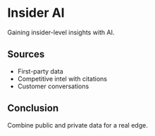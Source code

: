 # Insider AI

Gaining insider-level insights with AI.

## Sources
- First-party data
- Competitive intel with citations
- Customer conversations

## Conclusion
Combine public and private data for a real edge.
